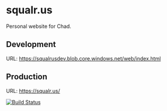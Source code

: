 # squalr.us

Personal website for Chad.

## Development

URL: https://squalrusdev.blob.core.windows.net/web/index.html

## Production

URL: https://squalr.us/

[![Build Status](https://squalrus.visualstudio.com/squalr.us/_apis/build/status/squalr.us%20prod?branchName=master)](https://squalrus.visualstudio.com/squalr.us/_build/latest?definitionId=7&branchName=master)
